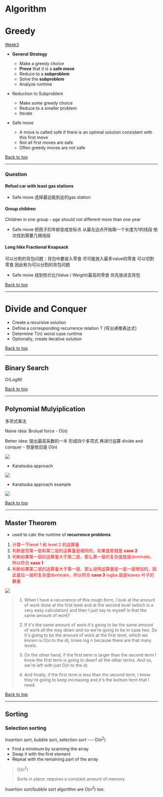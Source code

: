 # Algorithm

# Greedy

[Week3](./week3)

- **General Strategy**
  - Make a greedy choice
  - **Prove** that it is a **safe move**
  - Reduce to a **subproblem**
  - Solve the **subproblem**
  - Analyze runtime
- Reduction to Subproblem
  - Make some greedy choice
  - Reduce to a smaller problem
  - Iterate

- Safe move
  - A move is called safe if there is an optimal solution consistent with this first move
  - Not all first moves are safe
  - Often greedy moves are not safe

[Back to top](#Algorithm)

---

### Question

#### Refuel car with least gas stations

- Safe move 选择最远能到达的gas station

#### Group children 

Children in one group - age should not different more than one year

- Safe move 把孩子的年龄变成坐标点 从最左边点开始取一个长度为1的线段 依次找到需要几根线段

#### Long hike Fractional Knapsack

可以分割的背包问题：背包中要装入零食 尽可能放入最多value的零食 可以切割零食 因此称为可以分割的背包问题

- Safe move 找到性价比(Value / Weight)最高的零食 优先放进去背包 

[Back to top](#Algorithm)

---

# Divide and Conquer

- Create a recursive solution
- Define a corresponding recurrence relation T (写出递推表达式)
- Determine T(n) worst case runtime
- Optionally, create iterative solution

[Back to top](#Algorithm)

---

## Binary Search

O(LogN)

[Back to top](#Algorithm)

---

## Polynomial Mulyiplication

多项式乘法

Naive idea: Brutual force - O(n)

Better idea: 提出最高系数的一半 形成四个多项式 再进行运算 divide and conquer - 但是依旧是 O(n)

![](./images/naiveDivideConquerPolyMutiple.png)

- Karatsuba approach

![](./images/karatsuba.png)

- Karatsuba approach example

![](./images/karatsubaExample.png)

[Back to top](#Algorithm)

---

## Master Theorem

- used to calc the runtime of **recurrence problems**

1. <font color=red>计算一下level 1 和 level 2 的运算量</font>
2. <font color=red>判断是否第一层和第二层的运算量是相同的，如果是那就是 **case 2**</font>
3. <font color=red>判断如果第一层的运算量大于第二层，那么第一层的复杂度就是dominate，所以符合 **case 1**</font>
4. <font color=red>判断如果第二层的运算量大于第一层，那么说明运算量是一层一层增加的，因此最后一层的复杂度dominate，所以符合 **case 3** logba 就是leaves 叶子的数量</font>

![](./images/masterTheorem.png)

> 1. When I have a recurrence of this rough form, I look at the amount of work done at the first level and at the second level (which is a very easy calculation) and then I just say to myself Is that the same amount of work? 
>
> 
>
> 2. If it's the same amount of work it's going to be the same amount of work all the way down and so we're going to be in case two. So it's going to be the amount of work at the first level, which we known is O(n to the d), times log n because there are that many levels. 
>
> 
>
> 3. On the other hand, if the first term is larger than the second term I know the first term is going to dwarf all the other terms. And so, we're left with just O(n to the d). 
>
> 
>
> 4. And finally, if the first term is less than the second term, I know they're going to keep increasing and it's the bottom term that I need.

[Back to top](#Algorithm)

---

## Sorting

### Selection sorting

Insertion sort, bubble sort, selection sort --- O(n<sup>2</sup>)

- Find a minimum by scanning the array
- Swap it with the first element
- Repeat with the remaining part of the array

>  O(n<sup>2</sup>)
>
> Sorts in place: requires a constant amount of memory

Insertion sort/bubble sort algorithm are O(n<sup>2</sup>) too.